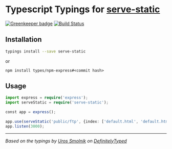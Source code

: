 
# Typescript Typings for [serve-static](https://www.npmjs.com/package/serve-static)

[![Greenkeeper badge](https://badges.greenkeeper.io/types/npm-serve-static.svg)](https://greenkeeper.io/)
[![Build Status](https://travis-ci.org/types/npm-serve-static.svg?branch=master)](https://travis-ci.org/types/npm-serve-static)

## Installation
```sh
typings install --save serve-static
```
or
```
npm install types/npm-express#<commit hash>
```

## Usage

```ts
import express = require('express');
import serveStatic = require('serve-static');
 
const app = express();
 
app.use(serveStatic('public/ftp', {index: ['default.html', 'default.htm']}));
app.listen(3000);
```

---------------------------------------

_Based on the typings by [Uros Smolnik](https://github.com/urossmolnik) on [DefinitelyTyped](https://github.com/DefinitelyTyped/DefinitelyTyped)_
